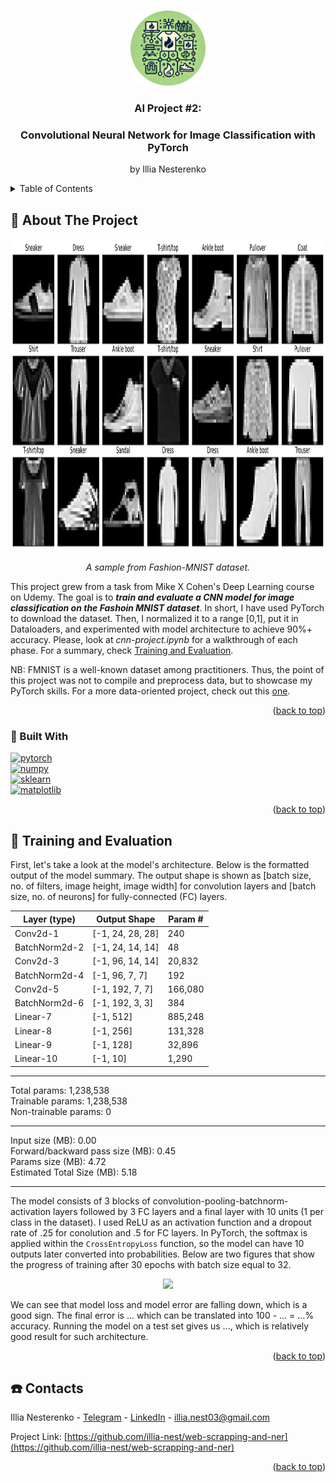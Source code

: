 <a id="readme-top"></a>


<!-- PROJECT LOGO -->
<br />
<div align="center">
  <a href="https://github.com/othneildrew/Best-README-Template">
    <img src="images/logo.png" alt="Logo" width="120" height="120">
  </a>

  <h3 align="center">AI Project #2: </h3>
  <h3 align="center">Convolutional Neural Network for Image Classification with PyTorch</h3>

  <p align="center">
    by Illia Nesterenko
  </p>
</div>



<!-- TABLE OF CONTENTS -->
<details>
  <summary>Table of Contents</summary>
  <ol>
    <li>
      <a href="#-about-the-project">About The Project</a>
      <ul>
        <li><a href="#-built-with">Built With</a></li>
      </ul>
    </li>
    <li><a href="#-main-findings">Main Findings</a></li>
    <li><a href="#-contacts">Contacts</a></li>
  </ol>
</details>



<!-- ABOUT THE PROJECT -->
## 🔮 About The Project

<div align="center">
  <img src="images/FMNIST.svg" style="height:500px;">
  <p><i>A sample from Fashion-MNIST dataset.</i></p>
</div>

This project grew from a task from Mike X Cohen's Deep Learning course on Udemy. The goal is to _**train and evaluate a CNN model for image classification on the Fashoin MNIST dataset**_. In short, I have used PyTorch to download the dataset. Then, I normalized it to a range [0,1], put it in Dataloaders, and experimented with model architecture to achieve 90%+ accuracy. Please, look at _cnn-project.ipynb_ for a walkthrough of each phase. For a summary, check <a href="#-training-and-evaluation">Training and Evaluation</a>.

NB: FMNIST is a well-known dataset among practitioners. Thus, the point of this project was not to compile and preprocess data, but to showcase my PyTorch skills. For a more data-oriented project, check out this <a href="https://github.com/illia-nest/web-scrapping-and-ner">one</a>.

<p align="right">(<a href="#readme-top">back to top</a>)</p>



### 🧰 Built With  
[![pytorch]][pytorch-url]  
[![numpy]][numpy-url]  
[![sklearn]][sklearn-url]  
[![matplotlib]][matplotlib-url]  



<p align="right">(<a href="#readme-top">back to top</a>)</p>



<!-- GETTING STARTED -->
## 💪 Training and Evaluation

First, let's take a look at the model's architecture. Below is the formatted output of the model summary. The output shape is shown as [batch size, no. of filters, image height, image width] for convolution layers and [batch size, no. of neurons] for fully-connected (FC) layers. 

|        Layer (type)         |   Output Shape  |  Param #  |
|-----------------------------|-----------------|-----------|
| Conv2d-1                    | [-1, 24, 28, 28]|       240 |
| BatchNorm2d-2               | [-1, 24, 14, 14]|        48 |
| Conv2d-3                    | [-1, 96, 14, 14]|    20,832 |
| BatchNorm2d-4               | [-1, 96, 7, 7]  |       192 |
| Conv2d-5                    | [-1, 192, 7, 7] |   166,080 |
| BatchNorm2d-6               | [-1, 192, 3, 3] |       384 |
| Linear-7                    | [-1, 512]       |   885,248 |
| Linear-8                    | [-1, 256]       |   131,328 |
| Linear-9                    | [-1, 128]       |    32,896 |
| Linear-10                   | [-1, 10]        |     1,290 |  
---

Total params: 1,238,538  
Trainable params: 1,238,538  
Non-trainable params: 0

---

Input size (MB): 0.00  
Forward/backward pass size (MB): 0.45  
Params size (MB): 4.72  
Estimated Total Size (MB): 5.18

---

The model consists of 3 blocks of convolution-pooling-batchnorm-activation layers followed by 3 FC layers and a final layer with 10 units (1 per class in the dataset). I used ReLU as an activation function and a dropout rate of .25 for conolution and .5 for FC layers. In PyTorch, the softmax is applied within the `CrossEntropyLoss` function, so the model can have 10 outputs later converted into probabilities. Below are two figures that show the progress of training after 30 epochs with batch size equal to 32.

<div align="center">
  <img src="images/model-tradin.svg" style="height:500px;">
</div>

We can see that model loss and model error are falling down, which is a good sign. The final error is ... which can be translated into 100 - ... = ...% accuracy. Running the model on a test set gives us ..., which is relatively good result for such architecture.

<p align="right">(<a href="#readme-top">back to top</a>)</p>




<!-- CONTACT -->
## ☎️ Contacts

Illia Nesterenko - [Telegram](https://t.me/illia_nest) - [LinkedIn](https://www.linkedin.com/in/illianest/) - illia.nest03@gmail.com

Project Link: [https://github.com/illia-nest/web-scrapping-and-ner](https://github.com/illia-nest/web-scrapping-and-ner)

<p align="right">(<a href="#readme-top">back to top</a>)</p>


<!-- MARKDOWN LINKS & IMAGES -->
[numpy]: https://img.shields.io/badge/numpy-%23013343?style=for-the-badge&logo=numpy
[numpy-url]: https://numpy.org/
[matplotlib]: https://img.shields.io/badge/matplotlib-%230C0057?style=for-the-badge&logo=matplotlib
[matplotlib-url]: https://matplotlib.org/
[sklearn]: https://img.shields.io/badge/scikit--learn-%23223228?style=for-the-badge&logo=scikitlearn
[sklearn-url]: https://scikit-learn..org/
[pytorch]: https://img.shields.io/badge/PyTorch-black?style=for-the-badge&logo=pytorch
[pytorch-url]: https://pytorch.org/

